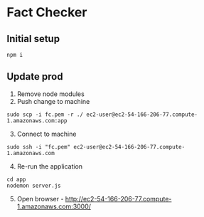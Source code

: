# Fact Checker
## Initial setup
```
npm i
```

## Update prod
1. Remove node modules
2. Push change to machine
```
sudo scp -i fc.pem -r ./ ec2-user@ec2-54-166-206-77.compute-1.amazonaws.com:app
```
3. Connect to machine 
```
sudo ssh -i "fc.pem" ec2-user@ec2-54-166-206-77.compute-1.amazonaws.com
```
4. Re-run the application
```
cd app
nodemon server.js
```
5. Open browser - http://ec2-54-166-206-77.compute-1.amazonaws.com:3000/